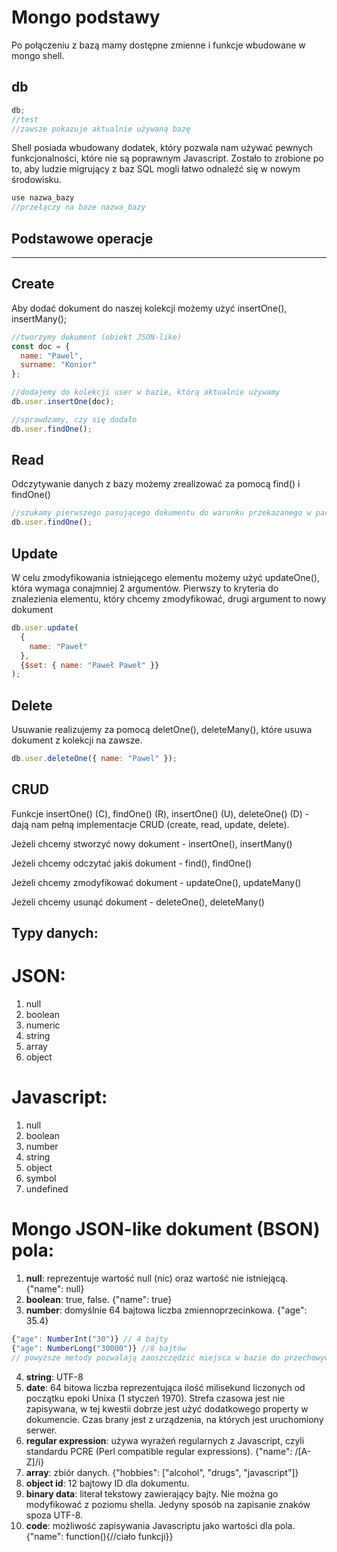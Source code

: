 # Mongo podstawy

Po połączeniu z bazą mamy dostępne zmienne i funkcje wbudowane w mongo shell.

## db

```js
db;
//test
//zawsze pokazuje aktualnie używaną bazę
```

Shell posiada wbudowany dodatek, który pozwala nam używać pewnych funkcjonalności, które nie są poprawnym Javascript. Zostało to zrobione po to, aby ludzie migrujący z baz SQL mogli łatwo odnaleźć się w nowym środowisku.

```js
use nazwa_bazy
//przełączy na baze nazwa_bazy
```

## Podstawowe operacje

---

## Create

Aby dodać dokument do naszej kolekcji możemy użyć insertOne(), insertMany();

```js
//tworzymy dokument (obiekt JSON-like)
const doc = {
  name: "Pawel",
  surname: "Konior"
};

//dodajemy do kolekcji user w bazie, którą aktualnie używamy
db.user.insertOne(doc);

//sprawdzamy, czy się dodało
db.user.findOne();
```

## Read

Odczytywanie danych z bazy możemy zrealizować za pomocą find() i findOne()

```js
//szukamy pierwszego pasującego dokumentu do warunku przekazanego w parametrze funkcji findOne(), jeżeli nie przekażemy nic to zostanie zwrócony pierwszy element.
db.user.findOne();
```

## Update

W celu zmodyfikowania istniejącego elementu możemy użyć updateOne(), która wymaga conajmniej 2 argumentów. Pierwszy to kryteria do znalezienia elementu, który chcemy zmodyfikować, drugi argument to nowy dokument

```js
db.user.update(
  {
    name: "Paweł"
  },
  {$set: { name: "Paweł Paweł" }}
);
```

## Delete

Usuwanie realizujemy za pomocą deletOne(), deleteMany(), które usuwa dokument z kolekcji na zawsze.

```js
db.user.deleteOne({ name: "Pawel" });
```

## CRUD

Funkcje insertOne() (C), findOne() (R), insertOne() (U), deleteOne() (D) - dają nam pełną implementacje CRUD (create, read, update, delete).

Jeżeli chcemy stworzyć nowy dokument - insertOne(), insertMany()

Jeżeli chcemy odczytać jakiś dokument - find(), findOne()

Jeżeli chcemy zmodyfikować dokument - updateOne(), updateMany()

Jeżeli chcemy usunąć dokument - deleteOne(), deleteMany()

## Typy danych:

# JSON:

1. null
2. boolean
3. numeric
4. string
5. array
6. object

# Javascript:

1. null
2. boolean
3. number
4. string
5. object
6. symbol
7. undefined

# Mongo JSON-like dokument (BSON) pola:

1. **null**: reprezentuje wartość null (nic) oraz wartość nie istniejącą. {"name": null}
2. **boolean**: true, false. {"name": true}
3. **number**: domyślnie 64 bajtowa liczba zmiennoprzecinkowa. {"age": 35.4}

```js
{"age": NumberInt("30")} // 4 bajty
{"age": NumberLong("30000")} //8 bajtów
// powyższe metody pozwalają zaoszczędzić miejsca w bazie do przechowywania danych.
```

4. **string**: UTF-8
5. **date**: 64 bitowa liczba reprezentująca ilość milisekund liczonych od początku epoki Unixa (1 styczeń 1970). Strefa czasowa jest nie zapisywana, w tej kwestii dobrze jest użyć dodatkowego property w dokumencie. Czas brany jest z urządzenia, na których jest uruchomiony serwer.
6. **regular expression**: używa wyrażeń regularnych z Javascript, czyli standardu PCRE (Perl compatible regular expressions). {"name": /[A-Z]/i}
7. **array**: zbiór danych. {"hobbies": ["alcohol", "drugs", "javascript"]}
8. **object id**: 12 bajtowy ID dla dokumentu.
9. **binary data**: literał tekstowy zawierający bajty. Nie można go modyfikować z poziomu shella. Jedyny sposób na zapisanie znaków spoza UTF-8.
10. **code**: możliwość zapisywania Javascriptu jako wartości dla pola. {"name": function(){//ciało funkcji}}
